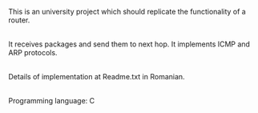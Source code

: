 This is an university project which should replicate the functionality of a router.<br><br>

It receives packages and send them to next hop. It implements ICMP and ARP protocols.<br><br>

Details of implementation at Readme.txt in Romanian.<br><br>

Programming language: C

